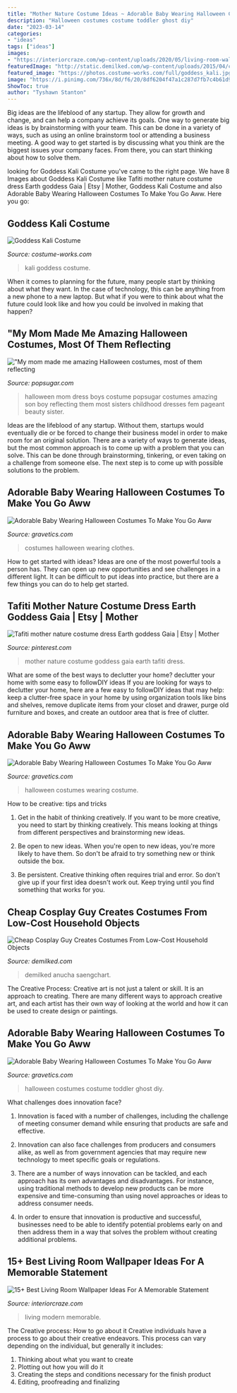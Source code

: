 ```yaml
---
title: "Mother Nature Costume Ideas ~ Adorable Baby Wearing Halloween Costumes To Make You Go Aww"
description: "Halloween costumes costume toddler ghost diy"
date: "2023-03-14"
categories:
- "ideas"
tags: ["ideas"]
images:
- "https://interiorcraze.com/wp-content/uploads/2020/05/living-room-wallpaper3.jpg"
featuredImage: "http://static.demilked.com/wp-content/uploads/2015/04/cheap-diy-costume-low-cost-cosplay-anucha-saengchart-fb.jpg"
featured_image: "https://photos.costume-works.com/full/goddess_kali.jpg"
image: "https://i.pinimg.com/736x/8d/f6/20/8df6204f47a1c287d7fb7c4b61d9ff40.jpg"
ShowToc: true
author: "Tyshawn Stanton"
---
```



Big ideas are the lifeblood of any startup. They allow for growth and change, and can help a company achieve its goals. One way to generate big ideas is by brainstorming with your team. This can be done in a variety of ways, such as using an online brainstorm tool or attending a business meeting. A good way to get started is by discussing what you think are the biggest issues your company faces. From there, you can start thinking about how to solve them.

	

		
looking for Goddess Kali Costume you've came to the right page. We have 8 Images about Goddess Kali Costume like Tafiti mother nature costume dress Earth goddess Gaia | Etsy | Mother, Goddess Kali Costume and also Adorable Baby Wearing Halloween Costumes To Make You Go Aww. Here you go:
		
    
## Goddess Kali Costume

<img loading=lazy src="https://photos.costume-works.com/full/goddess_kali.jpg" onerror="this.onerror=null;this.src='https://tse4.mm.bing.net/th?id=OIP.FyBKBAhvfOxMz98HsvgxIQHaLH&amp;pid=15.1';" alt="Goddess Kali Costume">

_Source: costume-works.com_

>kali goddess costume. 

	

When it comes to planning for the future, many people start by thinking about what they want. In the case of technology, this can be anything from a new phone to a new laptop. But what if you were to think about what the future could look like and how you could be involved in making that happen?

    
## &quot;My Mom Made Me Amazing Halloween Costumes, Most Of Them Reflecting

<img loading=lazy src="https://media1.popsugar-assets.com/files/thumbor/v9WM-XUModF-Okz1S30RFcMBI0A/fit-in/728xorig/filters:format_auto-!!-:strip_icc-!!-/2014/09/25/789/n/1922564/c97cd79f09e74003_nancyeinhart/i/My-mom-made-me-amazing-Halloween-costumes-most-them-reflecting.jpg" onerror="this.onerror=null;this.src='https://tse1.mm.bing.net/th?id=OIP.JibkYyraCzWr__3gJKwqQgAAAA&amp;pid=15.1';" alt="&quot;My mom made me amazing Halloween costumes, most of them reflecting">

_Source: popsugar.com_

>halloween mom dress boys costume popsugar costumes amazing son boy reflecting them most sisters childhood dresses fem pageant beauty sister. 

	

Ideas are the lifeblood of any startup. Without them, startups would eventually die or be forced to change their business model in order to make room for an original solution. There are a variety of ways to generate ideas, but the most common approach is to come up with a problem that you can solve. This can be done through brainstorming, tinkering, or even taking on a challenge from someone else. The next step is to come up with possible solutions to the problem.

    
## Adorable Baby Wearing Halloween Costumes To Make You Go Aww

<img loading=lazy src="https://www.gravetics.com/wp-content/uploads/2017/07/funky-baby-clothes.jpg" onerror="this.onerror=null;this.src='https://tse4.mm.bing.net/th?id=OIP.UBskapIioVUXQLt4CasOoAHaKS&amp;pid=15.1';" alt="Adorable Baby Wearing Halloween Costumes To Make You Go Aww">

_Source: gravetics.com_

>costumes halloween wearing clothes. 

	

How to get started with ideas?
Ideas are one of the most powerful tools a person has. They can open up new opportunities and see challenges in a different light. It can be difficult to put ideas into practice, but there are a few things you can do to help get started.

    
## Tafiti Mother Nature Costume Dress Earth Goddess Gaia | Etsy | Mother

<img loading=lazy src="https://i.pinimg.com/736x/8d/f6/20/8df6204f47a1c287d7fb7c4b61d9ff40.jpg" onerror="this.onerror=null;this.src='https://tse4.mm.bing.net/th?id=OIP.lLiYtGaNxR5qDKVfcXatrgHaJ4&amp;pid=15.1';" alt="Tafiti mother nature costume dress Earth goddess Gaia | Etsy | Mother">

_Source: pinterest.com_

>mother nature costume goddess gaia earth tafiti dress. 

	

What are some of the best ways to declutter your home?
declutter your home with some easy to followDIY ideas 
If you are looking for ways to declutter your home, here are a few easy to followDIY ideas that may help: keep a clutter-free space in your home by using organization tools like bins and shelves, remove duplicate items from your closet and drawer, purge old furniture and boxes, and create an outdoor area that is free of clutter.

    
## Adorable Baby Wearing Halloween Costumes To Make You Go Aww

<img loading=lazy src="https://www.gravetics.com/wp-content/uploads/2017/07/Baby-Wearing-Halloween-Costumes.jpg" onerror="this.onerror=null;this.src='https://tse1.mm.bing.net/th?id=OIP.ERYMJaI1E0jFdSlKgM99NQHaLH&amp;pid=15.1';" alt="Adorable Baby Wearing Halloween Costumes To Make You Go Aww">

_Source: gravetics.com_

>halloween costumes wearing costume. 

	

How to be creative: tips and tricks
1. Get in the habit of thinking creatively. If you want to be more creative, you need to start by thinking creatively. This means looking at things from different perspectives and brainstorming new ideas.
2. Be open to new ideas. When you're open to new ideas, you're more likely to have them. So don't be afraid to try something new or think outside the box.

3. Be persistent. Creative thinking often requires trial and error. So don't give up if your first idea doesn't work out. Keep trying until you find something that works for you.

    
## Cheap Cosplay Guy Creates Costumes From Low-Cost Household Objects

<img loading=lazy src="http://static.demilked.com/wp-content/uploads/2015/04/cheap-diy-costume-low-cost-cosplay-anucha-saengchart-fb.jpg" onerror="this.onerror=null;this.src='https://tse3.mm.bing.net/th?id=OIP.4ivQivct6EDRK0KRI8R3DQHaD4&amp;pid=15.1';" alt="Cheap Cosplay Guy Creates Costumes From Low-Cost Household Objects">

_Source: demilked.com_

>demilked anucha saengchart. 

	

The Creative Process:
Creative art is not just a talent or skill. It is an approach to creating. There are many different ways to approach creative art, and each artist has their own way of looking at the world and how it can be used to create design or paintings.

    
## Adorable Baby Wearing Halloween Costumes To Make You Go Aww

<img loading=lazy src="https://www.gravetics.com/wp-content/uploads/2017/07/DIY-toddler-Halloween-ghost-costume.jpg" onerror="this.onerror=null;this.src='https://tse4.mm.bing.net/th?id=OIP.De2jZWtkJs7_70moFICW_AHaKy&amp;pid=15.1';" alt="Adorable Baby Wearing Halloween Costumes To Make You Go Aww">

_Source: gravetics.com_

>halloween costumes costume toddler ghost diy. 

	

What challenges does innovation face?
1. Innovation is faced with a number of challenges, including the challenge of meeting consumer demand while ensuring that products are safe and effective.
2. Innovation can also face challenges from producers and consumers alike, as well as from government agencies that may require new technology to meet specific goals or regulations.

3. There are a number of ways innovation can be tackled, and each approach has its own advantages and disadvantages. For instance, using traditional methods to develop new products can be more expensive and time-consuming than using novel approaches or ideas to address consumer needs.

4. In order to ensure that innovation is productive and successful, businesses need to be able to identify potential problems early on and then address them in a way that solves the problem without creating additional problems.

    
## 15+ Best Living Room Wallpaper Ideas For A Memorable Statement

<img loading=lazy src="https://interiorcraze.com/wp-content/uploads/2020/05/living-room-wallpaper3.jpg" onerror="this.onerror=null;this.src='https://tse2.mm.bing.net/th?id=OIP.Zb-bbodq2ccOvSinDSObdgHaLC&amp;pid=15.1';" alt="15+ Best Living Room Wallpaper Ideas For A Memorable Statement">

_Source: interiorcraze.com_

>living modern memorable. 

	

The Creative process: How to go about it
Creative individuals have a process to go about their creative endeavors. This process can vary depending on the individual, but generally it includes: 
1. Thinking about what you want to create 
2. Plotting out how you will do it 
3. Creating the steps and conditions necessary for the finish product 
4. Editing, proofreading and finalizing 

